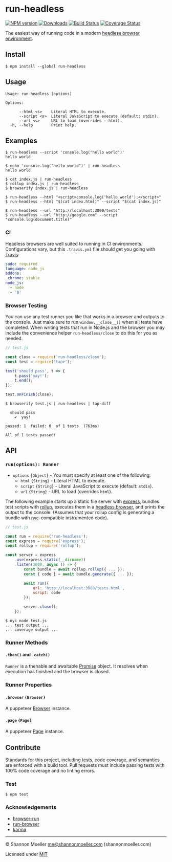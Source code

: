 # run-headless

[![NPM version][npm-img]][npm-url] [![Downloads][downloads-img]][npm-url] [![Build Status][travis-img]][travis-url] [![Coverage Status][coveralls-img]][coveralls-url]

The easiest way of running code in a modern [headless browser environment](http://npm.im/puppeteer).

## Install

```command
$ npm install --global run-headless
```

## Usage

```man
Usage: run-headless [options]

Options:

      --html <s>    Literal HTML to execute.
      --script <s>  Literal JavaScript to execute (default: stdin).
      --url <s>     URL to load (overrides --html).
  -h, --help        Print help.
```

## Examples

```command
$ run-headless --script 'console.log("hello world")'
hello world

$ echo 'console.log("hello world")' | run-headless
hello world
```

```command
$ cat index.js | run-headless
$ rollup index.js | run-headless
$ browserify index.js | run-headless
```

```command
$ run-headless --html "<script>console.log('hello world');</script>"
$ run-headless --html "$(cat index.html)" --script "$(cat index.js)"
```

```command
$ run-headless --url "http://localhost:3000/tests"
$ run-headless --url "http://google.com" --script "console.log(document.title)"
```

### CI

Headless browsers are well suited to running in CI environments. Configurations vary, but this `.travis.yml` file should get you going with [Travis](https://travis-ci.org):

```yml
sudo: required
language: node_js
addons:
 chrome: stable
node_js:
  - node
  - '8'
```

### Browser Testing

You can use any test runner you like that works in a browser and outputs to the console. Just make sure to run `window.__close__()` when all tests have completed. When writing tests that run in Node.js and the browser you may include the convenience helper `run-headless/close` to do this for you as needed.

```js
// test.js

const close = require('run-headless/close');
const test = require('tape');

test('should pass', t => {
    t.pass('yay!');
    t.end();
});

test.onFinish(close);
```

```command
$ browserify test.js | run-headless | tap-diff

  should pass
    ✔  yay!

passed: 1  failed: 0  of 1 tests  (763ms)

All of 1 tests passed!
```

## API

### `run(options): Runner`

- `options` `{Object}` - You must specify at least one of the following:
  - `html` `{String}` - Literal HTML to execute.
  - `script` `{String}` - Literal JavaScript to execute (default: `stdin`).
  - `url` `{String}` - URL to load (overrides `html`).

The following example starts up a static file server with [express](http://npm.im/express), bundles test scripts with [rollup](http://npm.im/rollup), executes them in a [headless browser](http://npm.im/puppeteer), and prints the output to the console. (Assumes that your rollup config is generating a bundle with [nyc](http://npm.im/nyc)-compatible instrumented code).

```js
// test.js

const run = require('run-headless');
const express = require('express');
const rollup = require('rollup');

const server = express
    .use(express.static(__dirname))
    .listen(3000, async () => {
        const bundle = await rollup.rollup({ ... });
        const { code } = await bundle.generate({ ... });

        await run({
            url: 'http://localhost:3000/tests.html',
            script: code
        });

        server.close();
    });
```

```command
$ nyc node test.js
... test output ...
... coverage output ...
```

### Runner Methods

#### `.then()` and `.catch()`

`Runner` is a thenable and awaitable [Promise](https://developer.mozilla.org/en-US/docs/Web/JavaScript/Reference/Global_Objects/Promise) object. It resolves when execution has finished and the browser is closed.

### Runner Properties

#### `.browser` `{Browser}`

A puppeteer [Browser](https://github.com/GoogleChrome/puppeteer/blob/HEAD/docs/api.md#class-browser) instance.

#### `.page` `{Page}`

A puppeteer [Page](https://github.com/GoogleChrome/puppeteer/blob/HEAD/docs/api.md#class-page) instance.

## Contribute

Standards for this project, including tests, code coverage, and semantics are enforced with a build tool. Pull requests must include passing tests with 100% code coverage and no linting errors.

### Test

```command
$ npm test
```

### Acknowledgements

- [browser-run](http://npm.im/browser-run)
- [run-browser](http://npm.im/run-browser)
- [karma](http://npm.im/karma)

----

© Shannon Moeller <me@shannonmoeller.com> (shannonmoeller.com)

Licensed under [MIT](http://shannonmoeller.com/mit.txt)

[coveralls-img]: http://img.shields.io/coveralls/shannonmoeller/run-headless/master.svg?style=flat-square
[coveralls-url]: https://coveralls.io/r/shannonmoeller/run-headless
[downloads-img]: http://img.shields.io/npm/dm/run-headless.svg?style=flat-square
[npm-img]:       http://img.shields.io/npm/v/run-headless.svg?style=flat-square
[npm-url]:       https://npmjs.org/package/run-headless
[travis-img]:    http://img.shields.io/travis/shannonmoeller/run-headless.svg?style=flat-square
[travis-url]:    https://travis-ci.org/shannonmoeller/run-headless
